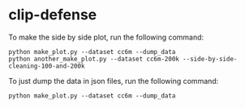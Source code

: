 # clip-defense
To make the side by side plot, run the following command:
```
python make_plot.py --dataset cc6m --dump_data
python another_make_plot.py --dataset cc6m-200k --side-by-side-cleaning-100-and-200k
```

To just dump the data in json files, run the following command:
```
python make_plot.py --dataset cc6m --dump_data
```

